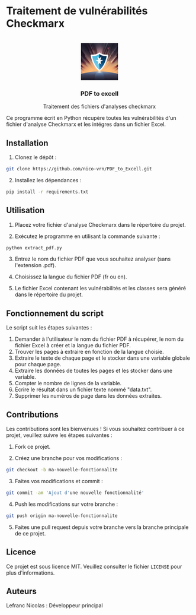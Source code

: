 # Traitement de vulnérabilités Checkmarx

<!-- PROJECT LOGO -->
<br />
<div align="center">
  <a href="https://github.com/nico-vrn/PDF_to_Excell">
    <img src="images/logo.jpg" alt="Logo" width="100" height="100">
  </a>

  <h3 align="center">PDF to excell</h3>

  <p align="center">
    Traitement des fichiers d'analyses checkmarx
    <br />
   </p>
</div>

Ce programme écrit en Python récupère toutes les vulnérabilités d'un fichier d'analyse Checkmarx et les intégres dans un fichier Excel.

## Installation
1. Clonez le dépôt :

```sh
git clone https://github.com/nico-vrn/PDF_to_Excell.git
```

2. Installez les dépendances :

```sh
pip install -r requirements.txt
```

## Utilisation
1. Placez votre fichier d'analyse Checkmarx dans le répertoire du projet.

2. Exécutez le programme en utilisant la commande suivante :

```sh
python extract_pdf.py
```

3. Entrez le nom du fichier PDF que vous souhaitez analyser (sans l'extension .pdf).

4. Choisissez la langue du fichier PDF (fr ou en).

5. Le fichier Excel contenant les vulnérabilités et les classes sera généré dans le répertoire du projet.

## Fonctionnement du script
Le script suit les étapes suivantes :

1. Demander à l'utilisateur le nom du fichier PDF à récupérer, le nom du fichier Excel à créer et la langue du fichier PDF.
2. Trouver les pages à extraire en fonction de la langue choisie.
3. Extraire le texte de chaque page et le stocker dans une variable globale pour chaque page.
4. Extraire les données de toutes les pages et les stocker dans une variable.
5. Compter le nombre de lignes de la variable.
6. Écrire le résultat dans un fichier texte nommé "data.txt".
7. Supprimer les numéros de page dans les données extraites.

## Contributions
Les contributions sont les bienvenues ! Si vous souhaitez contribuer à ce projet, veuillez suivre les étapes suivantes :

1. Fork ce projet.

2. Créez une branche pour vos modifications :

```sh
git checkout -b ma-nouvelle-fonctionnalite
```

3. Faites vos modifications et commit :

```sh
git commit -am 'Ajout d'une nouvelle fonctionnalité'
``` 

4. Push les modifications sur votre branche :

```sh 
git push origin ma-nouvelle-fonctionnalite
```

5. Faites une pull request depuis votre branche vers la branche principale de ce projet.

## Licence
Ce projet est sous licence MIT. Veuillez consulter le fichier `LICENSE` pour plus d'informations.

## Auteurs
Lefranc Nicolas : Développeur principal
